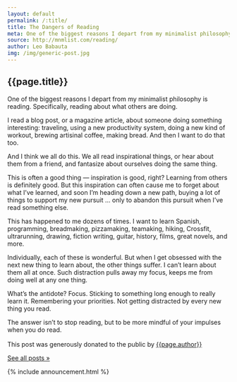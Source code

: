 ```yaml
---
layout: default
permalink: /:title/
title: The Dangers of Reading
meta: One of the biggest reasons I depart from my minimalist philosophy is reading. I read a blog post, or a magazine article, about someone doing something interesting, traveling, using a new productivity system, doing a new kind of workout, brewing artisinal coffee, making bread. And then I want to do that too.
source: http://mnmlist.com/reading/
author: Leo Babauta
img: /img/generic-post.jpg
---
```


<h2>{{page.title}}</h2>

<p class="intro">One of the biggest reasons I depart from my minimalist philosophy is reading. Specifically, reading about what others are doing.</p>

I read a blog post, or a magazine article, about someone doing something interesting: traveling, using a new productivity system, doing a new kind of workout, brewing artisinal coffee, making bread. And then I want to do that too.

And I think we all do this. We all read inspirational things, or hear about them from a friend, and fantasize about ourselves doing the same thing.

This is often a good thing — inspiration is good, right? Learning from others is definitely good. But this inspiration can often cause me to forget about what I’ve learned, and soon I’m heading down a new path, buying a lot of things to support my new pursuit … only to abandon this pursuit when I’ve read something else.

This has happened to me dozens of times. I want to learn Spanish, programming, breadmaking, pizzamaking, teamaking, hiking, Crossfit, ultrarunning, drawing, fiction writing, guitar, history, films, great novels, and more.

Individually, each of these is wonderful. But when I get obsessed with the next new thing to learn about, the other things suffer. I can’t learn about them all at once. Such distraction pulls away my focus, keeps me from doing well at any one thing.

What’s the antidote? Focus. Sticking to something long enough to really learn it. Remembering your priorities. Not getting distracted by every new thing you read.

The answer isn’t to stop reading, but to be more mindful of your impulses when you do read.

<div class="attribution">
  <p>This post was generously donated to the public by <a href="{{page.source}}" target="_blank">{{page.author}}</a> <img src="{{site.baseurl}}/assets/img/external-icon.png" width="16px"/></p>
</div> <!-- .attribution -->


<a class="all-posts" href="{{site.baseurl}}/archive">See all posts &raquo;</a>

{% include announcement.html %} 